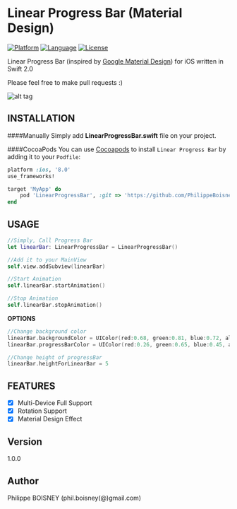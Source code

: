 # Linear Progress Bar (Material Design)

[![Platform](http://img.shields.io/badge/platform-ios-blue.svg?style=flat
)](https://developer.apple.com/iphone/index.action)
[![Language](http://img.shields.io/badge/language-swift-brightgreen.svg?style=flat
)](https://developer.apple.com/swift)
[![License](http://img.shields.io/badge/license-MIT-lightgrey.svg?style=flat
)](http://mit-license.org)

Linear Progress Bar (inspired by [Google Material Design](https://www.google.com/design/spec/components/progress-activity.html#progress-activity-types-of-indicators#)) for iOS written in Swift 2.0

Please feel free to make pull requests :)

![alt tag](https://github.com/PhilippeBoisney/LinearProgressBar/raw/master/demo.gif)

## INSTALLATION
####Manually
Simply add **LinearProgressBar.swift** file on your project.

####CocoaPods
You can use [Cocoapods](http://cocoapods.org/) to install `Linear Progress Bar` by adding it to your `Podfile`:
```ruby
platform :ios, '8.0'
use_frameworks!

target 'MyApp' do
	pod 'LinearProgressBar', :git => 'https://github.com/PhilippeBoisney/LinearProgressBar.git'
end
```
## USAGE
```swift
//Simply, Call Progress Bar
let linearBar: LinearProgressBar = LinearProgressBar()

//Add it to your MainView
self.view.addSubview(linearBar)

//Start Animation
self.linearBar.startAnimation()

//Stop Animation
self.linearBar.stopAnimation()
```
**OPTIONS**
```swift
//Change background color
linearBar.backgroundColor = UIColor(red:0.68, green:0.81, blue:0.72, alpha:1.0)
linearBar.progressBarColor = UIColor(red:0.26, green:0.65, blue:0.45, alpha:1.0)

//Change height of progressBar
linearBar.heightForLinearBar = 5
```

## FEATURES

- [x] Multi-Device Full Support
- [x] Rotation Support
- [x] Material Design Effect

## Version
1.0.0


## Author

Philippe BOISNEY (phil.boisney(@)gmail.com)
